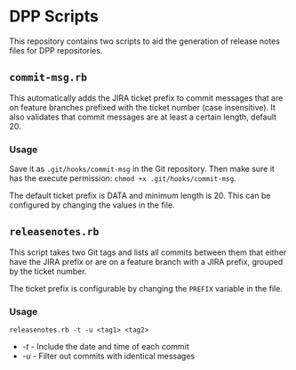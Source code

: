 # DPP Scripts
This repository contains two scripts to aid the generation of release notes files for DPP repositories.

## `commit-msg.rb`
This automatically adds the JIRA ticket prefix to commit messages that are on feature branches prefixed with the ticket number (case insensitive).
It also validates that commit messages are at least a certain length, default 20.

### Usage
Save it as `.git/hooks/commit-msg` in the Git repository. Then make sure it has the execute permission: `chmod +x .git/hooks/commit-msg`.

The default ticket prefix is DATA and minimum length is 20. This can be configured by changing the values in the file.

## `releasenotes.rb`
This script takes two Git tags and lists all commits between them that either have the JIRA prefix or are on a feature branch with a JIRA prefix, grouped by the ticket number.

The ticket prefix is configurable by changing the `PREFIX` variable in the file.

### Usage
`releasenotes.rb -t -u <tag1> <tag2>`

- *-t* - Include the date and time of each commit
- *-u* - Filter out commits with identical messages
